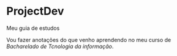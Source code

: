 # ProjectDev
Meu guia de estudos

Vou fazer anotações do que venho aprendendo no meu curso de *Bacharelado de Tcnologia da informação*.
